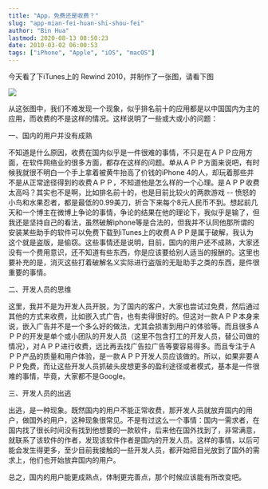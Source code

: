 ```yaml
---
title: "App，免费还是收费？"
slug: "app-mian-fei-huan-shi-shou-fei"
author: "Bin Hua"
lastmod: 2020-08-13 08:50:23
date: 2010-03-02 06:00:53
tags: ["iPhone", "Apple", "iOS", "macOS"]
---
```


今天看了下iTunes上的 Rewind 2010，并制作了一张图，请看下图

![](/imgs/app-mian-fei-huan-shi-shou-fei-01.jpg)

从这张图中，我们不难发现一个现象，似乎排名前十的应用都是以中国国内为主的应用，而收费的不是这样的情况。这样说明了一些或大或小的问题：

一、国内的用户并没有成熟

不知道是什么原因，收费在国内似乎是一件很难的事情，不只是在ＡＰＰ应用方面，在软件网络业的很多方面，都存在这样的问题。单从ＡＰＰ方面来说吧，有时候我就很不明白一个手上拿着被黄牛抬高了价钱的iPhone 4的人，却玩着那些并不是从正常途径得到的收费ＡＰＰ，不知道他是怎么样的一个心理。是ＡＰＰ收费太高吗？其实也不是啊，比如排名前十的，也是目前比较火的两款游戏 -- 愤怒的小鸟和水果忍者，都是最低的0.99美刀，折合下来每个8元人民币不到。想起前几天和一个博主在微博上争论的事情，争论的结果在他的理论下，我似乎是输了，但我还是坚持自己的看法，虽然破解iphone等是合法的，但我并不认同他那所谓的安装某些助手的软件可以免费下载到iTunes上的收费ＡＰＰ是属于破解，我认为这个就是盗版，是偷窃。这些事情还是说明，目前，国内的用户还不成熟，大家还没有一个费用意识，还不知道有些东西，你是应该要给别人适当的报酬的。这里也要补充的是，消灭这些打着破解名义实际进行盗版的无耻助手之类的东西，是件很重要的事情。

二、开发人员的思维

这里，我并不是为开发人员开脱，为了国内的客户，大家也尝试过免费，然后通过其他的方式来收费，比如嵌入式广告，也有卖得很好的。但这对一款ＡＰＰ本身来说，嵌入广告并不是一个多么好的做法，尤其会损害到用户的体验等。而且很多ＡＰＰ的开发是单个或小团队的开发人员（这里不包含打工的开发人员，替公司做的情况），对ＡＰＰ进行收费，远比再去找广告拉广告等要容易得多。而且专注于ＡＰＰ产品的质量和用户体验，是一款ＡＰＰ开发人员应该做的。所以，如果非要ＡＰＰ免费，而让这些开发人员抓破头皮想更多的盈利途径或者模式，基本是一件很难的事情，毕竟，大家都不是Google。

三、开发人员的出逃

出逃，是一种现象。既然国内的用户不能正常收费，那开发人员就放弃国内的用户，做国外的用户，这种现象很常见。不是有过这么一个事情：国内一需求者，在国内找了很长时间没有找到他想要的一款软件，后来他在国外找到了，非常满意，就联系了该软件的作者，发现该软件作者是国内的开发人员。这样的事情，以后可能会发生得更多，至少目前我接触的一些开发人员，都开始把目光放到了国外的需求上，他们也开始放弃国内的用户。

总之，国内的用户能更成熟点，体制更完善点，那个时候应该能有所改变吧。
